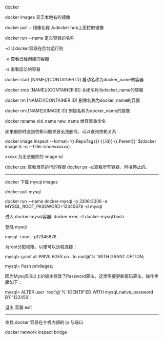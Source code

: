 docker 

docker images   显示本地有的镜像

docker pull + 镜像名称   从docker hub上面拉取镜像

docker run
   --name 定义容器的名称

   -d 让docker容器在后台运行到

   -a 查看已经创建的容器

   -s 查看启动的容器

docker start [NAME]/[CONTAINER ID]  启动名称为docker_name的容器

docker stop [NAME]/[CONTAINER ID]   关闭名称为docker_name的容器

docker rm  [NAME]/[CONTAINER ID]    删除名称为docker_name的容器

docker rmi [NAME]/[IMAGE ID]        删除名称为docker_name的镜像

docker rename old_name new_name     给容器重命名

如果删除时遇到依赖问题导致无法删除，可以查询依赖关系

docker image inspect --format='{{.RepoTags}} {{.Id}} {{.Parent}}' $(docker image ls -q --filter since=xxxxx)

xxxxx 为无法删除的 image-id

docker ps: 查看当前运行的容器
docker ps -a:查看所有容器，包括停止的。

************

docker 下载 mysql images

docker pull mysql

docker run --name docker-mysql -p 3306:3306 -e MYSQL_ROOT_PASSWORD=12345678 -d mysql

进入 docker-mysql容器: docker exec -it docker-mysql bash

登陆 mysql

mysql -uroot -p12345678

为root分配权限，以便可以远程连接：

mysql> grant all PRIVILEGES on *.* to root@'%' WITH GRANT OPTION;

mysql> flush privileges;

因为Mysql5.6以上的版本修改了Password算法，这里需要更新密码算法，操作步骤如下：

mysql> ALTER user 'root'@'%' IDENTIFIED WITH mysql_native_password BY '123456';

退出 容器 exit

***************

查找 docker 容器在主机内部的 ip 与端口

docker network inspect bridge
